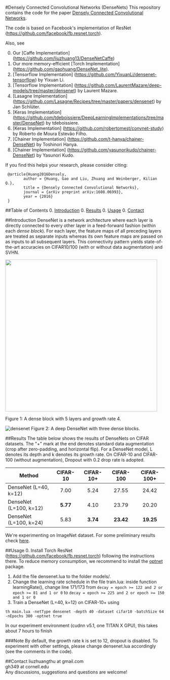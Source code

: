 #Densely Connected Convolutional Networks (DenseNets)
This repository contains the code for the paper [Densely Connected Convolutional Networks](http://arxiv.org/abs/1608.06993). 


The code is based on Facebook's implementation of ResNet (https://github.com/facebook/fb.resnet.torch).

Also, see 

0. Our [Caffe Implementation] (https://github.com/liuzhuang13/DenseNetCaffe)
0. Our more memory-efficient [Torch Implementation] (https://github.com/gaohuang/DenseNet_lite).
0. [Tensorflow Implementation] (https://github.com/YixuanLi/densenet-tensorflow) by Yixuan Li.
0. [Tensorflow Implementation] (https://github.com/LaurentMazare/deep-models/tree/master/densenet) by Laurent Mazare.
0. [Lasagne Implementation] (https://github.com/Lasagne/Recipes/tree/master/papers/densenet) by Jan Schlüter.
0. [Keras Implementation] (https://github.com/tdeboissiere/DeepLearningImplementations/tree/master/DenseNet) by tdeboissiere. 
0. [Keras Implementation] (https://github.com/robertomest/convnet-study) by Roberto de Moura Estevão Filho.
0. [Chainer Implementation] (https://github.com/t-hanya/chainer-DenseNet) by Toshinori Hanya.
0. [Chainer Implementation] (https://github.com/yasunorikudo/chainer-DenseNet) by Yasunori Kudo.

If you find this helps your research, please consider citing:

     @article{Huang2016Densely,
     		author = {Huang, Gao and Liu, Zhuang and Weinberger, Kilian Q.},
     		title = {Densely Connected Convolutional Networks},
     		journal = {arXiv preprint arXiv:1608.06993},
     		year = {2016}
     }


##Table of Contents
0. [Introduction](#introduction)
0. [Results](#results)
0. [Usage](#usage)
0. [Contact](#contact)

##Introduction
DenseNet is a network architecture where each layer is directly connected to every other layer in a feed-forward fashion (within each *dense block*). For each layer, the feature maps of all preceding layers are treated as separate inputs whereas its own feature maps are passed on as inputs to all subsequent layers. This connectivity pattern yields state-of-the-art accuracies on CIFAR10/100 (with or without data augmentation) and SVHN.

<img src="https://cloud.githubusercontent.com/assets/8370623/17981494/f838717a-6ad1-11e6-9391-f0906c80bc1d.jpg" width="480">

Figure 1: A dense block with 5 layers and growth rate 4. 


![densenet](https://cloud.githubusercontent.com/assets/8370623/17981496/fa648b32-6ad1-11e6-9625-02fdd72fdcd3.jpg)
Figure 2: A deep DenseNet with three dense blocks. 



##Results
The table below shows the results of DenseNets on CIFAR datasets. The "+" mark at the end denotes standard data augmentation (crop after zero-padding, and horizontal flip). For a DenseNet model, L denotes its depth and k denotes its growth rate. On CIFAR-10 and CIFAR-100 (without augmentation), Dropout with 0.2 drop rate is adopted.

Method | CIFAR-10 | CIFAR-10+ | CIFAR-100 | CIFAR-100+ 
-------|:--------:|:--------:|:--------:|:--------:|
DenseNet (L=40, k=12) |7.00 |5.24 | 27.55|24.42
DenseNet (L=100, k=12)|**5.77** |4.10 | 23.79|20.20
DenseNet (L=100, k=24)|5.83 |**3.74** | **23.42**|**19.25**

We're experimenting on ImageNet dataset. For some preliminary results check [here](https://github.com/liuzhuang13/DenseNet/issues/7).

##Usage 
0. Install Torch ResNet (https://github.com/facebook/fb.resnet.torch) following the instructions there. To reduce memory consumption, we recommend to install the [optnet](https://github.com/fmassa/optimize-net) package. 
1. Add the file densenet.lua to the folder models/.
2. Change the learning rate schedule in the file train.lua: inside function learningRate(), change line 171/173
from ```decay = epoch >= 122 and 2 or epoch >= 81 and 1 or 0```
 to 
 ```decay = epoch >= 225 and 2 or epoch >= 150 and 1 or 0 ```
3. Train a DenseNet (L=40, k=12) on CIFAR-10+ using

```
th main.lua -netType densenet -depth 40 -dataset cifar10 -batchSize 64 -nEpochs 300 -optnet true
``` 
In our experiment environment (cudnn v5.1, one TITAN X GPU), this takes about 7 hours to finish

###Note
By default, the growth rate k is set to 12, dropout is disabled. To experiment with other settings, please change densenet.lua accordingly (see the comments in the code).

##Contact
liuzhuangthu at gmail.com  
gh349 at cornell.edu   
Any discussions, suggestions and questions are welcome!






